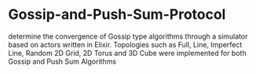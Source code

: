# Gossip-and-Push-Sum-Protocol
determine the convergence of Gossip type algorithms through a simulator based on actors written in Elixir. Topologies such as Full, Line, Imperfect Line, Random 2D Grid, 2D Torus and 3D Cube were implemented for both Gossip and Push Sum Algorithms
